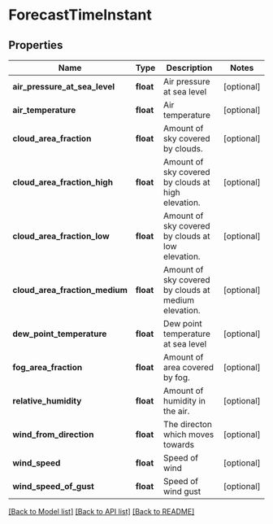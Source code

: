 # ForecastTimeInstant

## Properties
Name | Type | Description | Notes
------------ | ------------- | ------------- | -------------
**air_pressure_at_sea_level** | **float** | Air pressure at sea level | [optional] 
**air_temperature** | **float** | Air temperature | [optional] 
**cloud_area_fraction** | **float** | Amount of sky covered by clouds. | [optional] 
**cloud_area_fraction_high** | **float** | Amount of sky covered by clouds at high elevation. | [optional] 
**cloud_area_fraction_low** | **float** | Amount of sky covered by clouds at low elevation. | [optional] 
**cloud_area_fraction_medium** | **float** | Amount of sky covered by clouds at medium elevation. | [optional] 
**dew_point_temperature** | **float** | Dew point temperature at sea level | [optional] 
**fog_area_fraction** | **float** | Amount of area covered by fog. | [optional] 
**relative_humidity** | **float** | Amount of humidity in the air. | [optional] 
**wind_from_direction** | **float** | The directon which moves towards | [optional] 
**wind_speed** | **float** | Speed of wind | [optional] 
**wind_speed_of_gust** | **float** | Speed of wind gust | [optional] 

[[Back to Model list]](../README.md#documentation-for-models) [[Back to API list]](../README.md#documentation-for-api-endpoints) [[Back to README]](../README.md)

